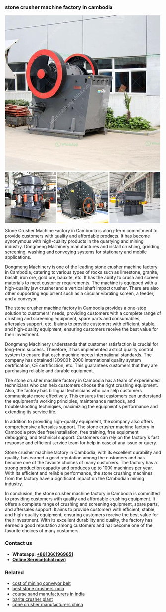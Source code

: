<h3>stone crusher machine factory in cambodia</h3><img src='1706767236.jpg' alt=''><p>Stone Crusher Machine Factory in Cambodia is along-term commitment to provide customers with quality and affordable products. It has become synonymous with high-quality products in the quarrying and mining industry. Dongmeng Machinery manufactures and install crushing, grinding, screening, washing and conveying systems for stationary and mobile applications.</p><p>Dongmeng Machinery is one of the leading stone crusher machine factory in Cambodia, catering to various types of rocks such as limestone, granite, basalt, iron ore, gold ore, bauxite, etc. It has the ability to crush and screen materials to meet customer requirements. The machine is equipped with a high-quality jaw crusher and a vertical shaft impact crusher. There are also other supporting equipment such as a circular vibrating screen, a feeder, and a conveyor.</p><p>The stone crusher machine factory in Cambodia provides a one-stop solution to customers' needs, providing customers with a complete range of crushing and screening equipment, spare parts and consumables, aftersales support, etc. It aims to provide customers with efficient, stable, and high-quality equipment, ensuring customers receive the best value for their investment.</p><p>Dongmeng Machinery understands that customer satisfaction is crucial for long-term success. Therefore, it has implemented a strict quality control system to ensure that each machine meets international standards. The company has obtained ISO9001: 2000 international quality system certification, CE certification, etc. This guarantees customers that they are purchasing reliable and durable equipment.</p><p>The stone crusher machine factory in Cambodia has a team of experienced technicians who can help customers choose the right crushing equipment. Also, the factory has bilingual technicians who can help customers communicate more effectively. This ensures that customers can understand the equipment's working principles, maintenance methods, and troubleshooting techniques, maximizing the equipment's performance and extending its service life.</p><p>In addition to providing high-quality equipment, the company also offers comprehensive aftersales support. The stone crusher machine factory in Cambodia provides free installation, free training, free equipment debugging, and technical support. Customers can rely on the factory's fast response and efficient service team for help in case of any issue or query.</p><p>Stone crusher machine factory in Cambodia, with its excellent durability and quality, has earned a good reputation among the customers and has become one of the favorite choices of many customers. The factory has a strong production capacity and produces up to 1000 machines per year. With its efficient and reliable performance, the stone crushing machines from the factory have a significant impact on the Cambodian mining industry.</p><p>In conclusion, the stone crusher machine factory in Cambodia is committed to providing customers with quality and affordable crushing equipment. It offers a complete range of crushing and screening equipment, spare parts, and aftersales support. It aims to provide customers with efficient, stable, and high-quality equipment, ensuring customers receive the best value for their investment. With its excellent durability and quality, the factory has earned a good reputation among customers and has become one of the favorite choices of many customers.</p><h3>Contact us</h3><ul><li><strong>Whatsapp:&nbsp;<a href="https://wa.me/8613661969651">+8613661969651</a></strong></li><li><a href="https://swt.shibang-china.com/?git&amp;zhl&amp;stone crusher machine factory in cambodia"><strong>Online Service(chat now)</strong></a></li></ul><h3>Related</h3><ul><li><a href='cost of mining conveyor belt.md'>cost of mining conveyor belt</a></li><li><a href='best stone crushers india.md'>best stone crushers india</a></li><li><a href='course sand manufacturers in india.md'>course sand manufacturers in india</a></li><li><a href='barite crusher plant.md'>barite crusher plant</a></li><li><a href='cone crusher manufacturers china.md'>cone crusher manufacturers china</a></li></ul>